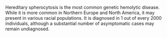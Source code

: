 Hereditary spherocytosis is the most common genetic hemolytic disease. While it is more common in Northern Europe and North America, it may present in various racial populations. It is diagnosed in 1 out of every 2000 individuals, although a substantial number of asymptomatic cases may remain undiagnosed.